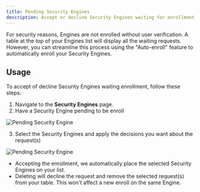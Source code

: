 ```yaml
---
title: Pending Security Engines
description: Accept or decline Security Engines waiting for enrollment
---
```


For security reasons, Engines are not enrolled without user verification. A table at the top of your Engines list will display all the waiting requests.
However, you can streamline this process using the "Auto-enroll" feature to automatically enroll your Security Engines.

## Usage

To accept of decline Security Engines waiting enrollment, follow these steps:

1. Navigate to the **Security Engines** page.
2. Have a Security Engine pending to be enroll

![Pending Security Engine](/img/console/security_engines/pending-se-table.png)

3. Select the Security Engines and apply the decisions you want about the request(s)

![Pending Security Engine](/img/console/security_engines/pending-se-info.png)

- Accepting the enrollment, we automatically place the selected Security Engines on your list.
- Deleting will decline the request and remove the selected request(s) from your table. This won't affect a new enroll on the same Engine.
